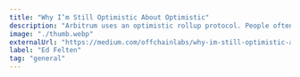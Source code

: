 ```yaml
---
title: "Why I’m Still Optimistic About Optimistic"
description: "Arbitrum uses an optimistic rollup protocol. People often ask why we chose optimistic for Arbitrum, and whether we expect Arbitrum to switch to ZK proving. I have written about this before, but that was almost two years ago. Here’s my current personal view. Others may disagree."
image: "./thumb.webp"
externalUrl: "https://medium.com/offchainlabs/why-im-still-optimistic-about-optimistic-41376367d4f9"
label: "Ed Felten"
tag: "general"
---
```

